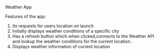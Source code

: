 Weather App

Features of the app:
1. Its requests for users location on launch
2. Initially displays weather conditions of a specific city
3. Has a refresh button which when clicked,connects to the Weather API and lookup the weather conditions for the current location.
4. Displays weather information of current location

